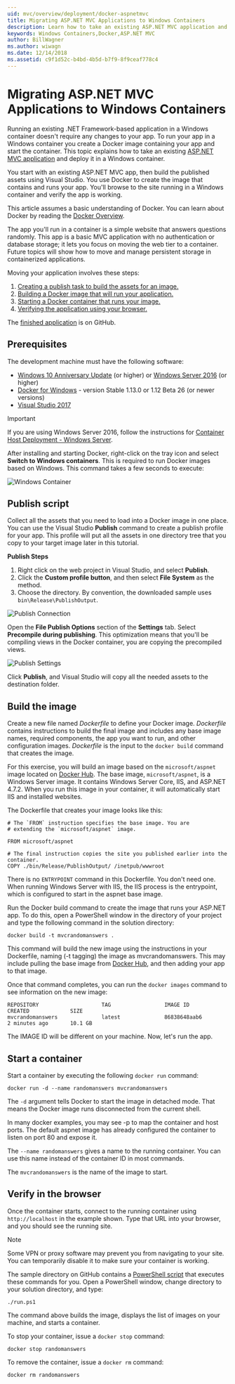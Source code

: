 ```yaml
---
uid: mvc/overview/deployment/docker-aspnetmvc
title: Migrating ASP.NET MVC Applications to Windows Containers
description: Learn how to take an existing ASP.NET MVC application and run it in a Windows Docker Container
keywords: Windows Containers,Docker,ASP.NET MVC
author: BillWagner
ms.author: wiwagn
ms.date: 12/14/2018
ms.assetid: c9f1d52c-b4bd-4b5d-b7f9-8f9ceaf778c4
---
```

# Migrating ASP.NET MVC Applications to Windows Containers

Running an existing .NET Framework-based application in a Windows container doesn't require any changes to your app. To run your app in a Windows container you create a Docker image containing your app and start the container. This topic explains how to take an existing [ASP.NET MVC application](https://dotnet.microsoft.com/apps/aspnet/mvc) and deploy it in a Windows container.

You start with an existing ASP.NET MVC app, then build the published assets using Visual Studio. You use Docker to create the image that contains and runs your app. You'll browse to the site running in a Windows container and verify the app is working.

This article assumes a basic understanding of Docker. You can learn about Docker by reading the [Docker Overview](https://docs.docker.com/engine/understanding-docker/).

The app you'll run in a container is a simple website that answers questions randomly. This app is a basic MVC application with no authentication or database storage; it lets you focus on moving the web tier to a container. Future topics will show how to move and manage persistent storage in containerized applications.

Moving your application involves these steps:

1. [Creating a publish task to build the assets for an image.](#publish-script)
1. [Building a Docker image that will run your application.](#build-the-image)
1. [Starting a Docker container that runs your image.](#start-a-container)
1. [Verifying the application using your browser.](#verify-in-the-browser)

The [finished application](https://github.com/dotnet/AspNetDocs/tree/main/aspnet/mvc/overview/deployment/docker-aspnetmvc/samples/MVCRandomAnswerGenerator) is on GitHub.

## Prerequisites

The development machine must have the following software:

- [Windows 10 Anniversary Update](https://www.microsoft.com/software-download/windows10) (or higher) or [Windows Server 2016](https://www.microsoft.com/cloud-platform/windows-server) (or higher)
- [Docker for Windows](https://docs.docker.com/docker-for-windows/) - version Stable 1.13.0 or 1.12 Beta 26 (or newer versions)
- [Visual Studio 2017](https://visualstudio.microsoft.com/downloads/?utm_medium=microsoft&utm_source=learn.microsoft.com&utm_campaign=button+cta&utm_content=download+vs2017)

> [!IMPORTANT]
> If you are using Windows Server 2016, follow the instructions for [Container Host Deployment - Windows Server](/virtualization/windowscontainers/).

After installing and starting Docker, right-click on the tray icon and select **Switch to Windows containers**. This is required to run
Docker images based on Windows. This command takes a few seconds to execute:

![Windows Container][windows-container]

## Publish script

Collect all the assets that you need to load into a Docker image in one place. You can use the Visual Studio **Publish** command to create a publish profile for your app. This profile will put all the assets in one directory tree that you copy to your target image later in this tutorial.

**Publish Steps**

1. Right click on the web project in Visual Studio, and select **Publish**.
1. Click the **Custom profile button**, and then select **File System** as the method.
1. Choose the directory. By convention, the downloaded sample uses `bin\Release\PublishOutput`.

![Publish Connection][publish-connection]

Open the **File Publish Options** section of the **Settings** tab. Select
**Precompile during publishing**. This optimization means that you'll be
compiling views in the Docker container, you are copying the precompiled
views.

![Publish Settings][publish-settings]

Click **Publish**, and Visual Studio will copy all the needed assets to the destination folder.

## Build the image

Create a new file named *Dockerfile* to define your Docker image. *Dockerfile* contains instructions to build the final image and includes any base image names, required components, the app you want to run, and other configuration images. *Dockerfile* is the input to the `docker build` command that creates the image.

For this exercise, you will build an image based on the `microsoft/aspnet`
image located on [Docker Hub](https://hub.docker.com/r/microsoft/aspnet/).
The base image, `microsoft/aspnet`, is a Windows Server image. It contains
Windows Server Core, IIS, and ASP.NET 4.7.2. When you run this image in your container, it will automatically start IIS and installed websites.

The Dockerfile that creates your image looks like this:

```console
# The `FROM` instruction specifies the base image. You are
# extending the `microsoft/aspnet` image.

FROM microsoft/aspnet

# The final instruction copies the site you published earlier into the container.
COPY ./bin/Release/PublishOutput/ /inetpub/wwwroot
```

There is no `ENTRYPOINT` command in this Dockerfile. You don't need one. When running Windows Server with IIS, the IIS process is the entrypoint, which is configured to start in the aspnet base image.

Run the Docker build command to create the image that
runs your ASP.NET app. To do this, open a PowerShell
window in the directory of your project and type the following command in the solution directory:

```console
docker build -t mvcrandomanswers .
```

This command will build the new image using the instructions in your
Dockerfile, naming (-t tagging) the image as mvcrandomanswers. This may include pulling the base image from [Docker Hub](https://hub.docker.com),
and then adding your app to that image.

Once that command completes, you can run the `docker images` command
to see information on the new image:

```console
REPOSITORY                    TAG                 IMAGE ID            CREATED             SIZE
mvcrandomanswers              latest              86838648aab6        2 minutes ago       10.1 GB
```

The IMAGE ID will be different on your machine. Now, let's run the app.

## Start a container

Start a container by executing the following `docker run` command:

```console
docker run -d --name randomanswers mvcrandomanswers
```

The `-d` argument tells Docker to start the image in detached mode. That
means the Docker image runs disconnected from the current shell.

In many docker examples, you may see -p to map the container and host ports. The default aspnet image has already configured the container to listen on port 80 and expose it.

The `--name randomanswers` gives a name to the running container. You can use
this name instead of the container ID in most commands.

The `mvcrandomanswers` is the name of the image to start.

## Verify in the browser

Once the container starts, connect to the running container using `http://localhost` in the example shown. Type that URL into your browser, and you should see the running site.

> [!NOTE]
> Some VPN or proxy software may prevent you from navigating to your site.
> You can temporarily disable it to make sure your container is working.

The sample directory on GitHub contains a [PowerShell script](https://github.com/dotnet/samples/tree/main/framework/docker/ConsoleRandomAnswerGenerator/ConsoleRandomAnswerGenerator) that executes these commands for you. Open a PowerShell window, change directory to your solution directory, and type:

```console
./run.ps1
```

The command above builds the image, displays the list of images on your machine, and starts a container.

To stop your container, issue a `docker stop` command:

```console
docker stop randomanswers
```

To remove the container, issue a `docker rm` command:

```console
docker rm randomanswers
```

[windows-container]: media/aspnetmvc/SwitchContainer.png "Switch to Windows Container"
[publish-connection]: media/aspnetmvc/PublishConnection.png "Publish to File System"
[publish-settings]: media/aspnetmvc/PublishSettings.png "Publish Settings"
